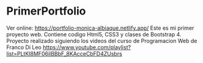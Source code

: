 # PrimerPortfolio
Ver online: https://portfolio-monica-albiaque.netlify.app/
Este es mi primer proyecto web.
Contiene codigo Html5, CSS3 y clases de Bootstrap 4.
Proyecto realizado siguiendo los videos del curso de Programacion Web de Franco Di Leo https://www.youtube.com/playlist?list=PLtKI8MF06ilBBbF_8KAcceCbFD4ZUsbrs